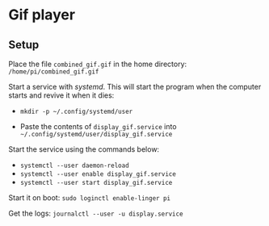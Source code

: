 # Gif player

## Setup

Place the file `combined_gif.gif` in the home directory: `/home/pi/combined_gif.gif`

Start a service with *systemd*. This will start the program when the computer starts and revive it when it dies:

- `mkdir -p ~/.config/systemd/user`

- Paste the contents of `display_gif.service` into `~/.config/systemd/user/display_gif.service`

Start the service using the commands below:

- `systemctl --user daemon-reload`
- `systemctl --user enable display_gif.service`
- `systemctl --user start display_gif.service`

Start it on boot: `sudo loginctl enable-linger pi`

Get the logs: `journalctl --user -u display.service`
